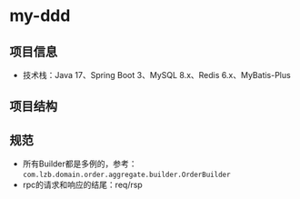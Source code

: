 # my-ddd

## 项目信息
- 技术栈：Java 17、Spring Boot 3、MySQL 8.x、Redis 6.x、MyBatis-Plus

## 项目结构

## 规范
- 所有Builder都是多例的，参考：`com.lzb.domain.order.aggregate.builder.OrderBuilder`
- rpc的请求和响应的结尾：req/rsp

